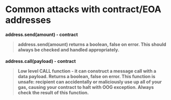 # Common attacks with contract/EOA addresses

<h4> address.send(amount) - contract

> address.send(amount) returns a boolean, false on error. This should always be checked and handled appropriately.

<h4> address.call(payload) - contract

> Low level CALL function - it can construct a message call with a data payload. Returns a boolean, false on error. This function is unsafe: recipient can accidentally or maliciously use up all of your gas, causing your contract to halt with OOG exception. Always check the result of this function.
